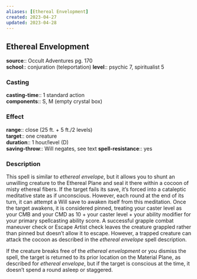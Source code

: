 ```yaml
---
aliases: [Ethereal Envelopment]
created: 2023-04-27
updated: 2023-04-28
---
```


## Ethereal Envelopment

**source**:: Occult Adventures pg. 170  
**school**:: conjuration (teleportation)
**level**:: psychic 7, spiritualist 5

### Casting

**casting-time**:: 1 standard action  
**components**:: S, M (empty crystal box)

### Effect

**range**:: close (25 ft. + 5 ft./2 levels)  
**target**:: one creature  
**duration**:: 1 hour/level (D)  
**saving-throw**:: Will negates, see text
**spell-resistance**:: yes

### Description

This spell is similar to *ethereal envelope*, but it allows you to shunt an unwilling creature to the Ethereal Plane and seal it there within a cocoon of misty ethereal fibers. If the target fails its save, it’s forced into a cataleptic meditative state as if unconscious. However, each round at the end of its turn, it can attempt a Will save to awaken itself from this meditation. Once the target awakens, it is considered pinned, treating your caster level as your CMB and your CMD as 10 + your caster level + your ability modifier for your primary spellcasting ability score. A successful grapple combat maneuver check or Escape Artist check leaves the creature grappled rather than pinned but doesn’t allow it to escape. However, a trapped creature can attack the cocoon as described in the *ethereal envelope* spell description.  
  
If the creature breaks free of the *ethereal envelopment* or you dismiss the spell, the target is returned to its prior location on the Material Plane, as described for *ethereal envelope*, but if the target is conscious at the time, it doesn’t spend a round asleep or staggered.
